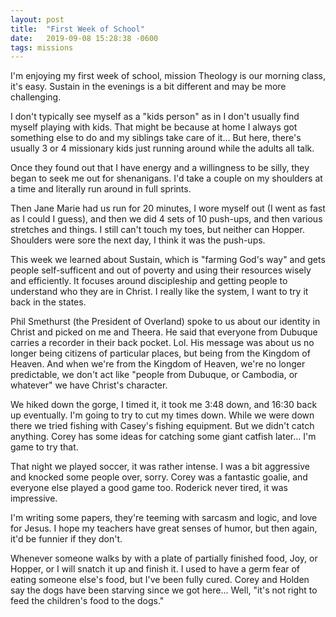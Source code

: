 ```yaml
---
layout: post
title:  "First Week of School"
date:   2019-09-08 15:28:38 -0600
tags: missions
---
```


I'm enjoying my first week of school, mission Theology is our morning class, it's easy. Sustain in the evenings is a bit different and may be more challenging.

I don't typically see myself as a "kids person" as in I don't usually find myself playing with kids. That might be because at home I always got something else to do and my siblings take care of it... But here, there's usually 3 or 4 missionary kids just running around while the adults all talk.

Once they found out that I have energy and a willingness to be silly, they began to seek me out for shenanigans. I'd take a couple on my shoulders at a time and literally run around in full sprints.

Then Jane Marie had us run for 20 minutes, I wore myself out (I went as fast as I could I guess), and then we did 4 sets of 10 push-ups, and then various stretches and things. I still can't touch my toes, but neither can Hopper. Shoulders were sore the next day, I think it was the push-ups.

This week we learned about Sustain, which is "farming God's way" and gets people self-sufficent and out of poverty and using their resources wisely and efficiently. It focuses around discipleship and getting people to understand who they are in Christ. I really like the system, I want to try it back in the states.

Phil Smethurst (the President of Overland) spoke to us about our identity in Christ and picked on me and Theera. He said that everyone from Dubuque carries a recorder in their back pocket. Lol. His message was about us no longer being citizens of particular places, but being from the Kingdom of Heaven. And when we're from the Kingdom of Heaven, we're no longer predictable, we don't act like "people from Dubuque, or Cambodia, or whatever" we have Christ's character.

We hiked down the gorge, I timed it, it took me 3:48 down, and 16:30 back up eventually. I'm going to try to cut my times down. While we were down there we tried fishing with Casey's fishing equipment. But we didn't catch anything. Corey has some ideas for catching some giant catfish later... I'm game to try that.

That night we played soccer, it was rather intense. I was a bit aggressive and knocked some people over, sorry. Corey was a fantastic goalie, and everyone else played a good game too. Roderick never tired, it was impressive.

I'm writing some papers, they're teeming with sarcasm and logic, and love for Jesus. I hope my teachers have great senses of humor, but then again, it'd be funnier if they don't.

Whenever someone walks by with a plate of partially finished food, Joy, or Hopper, or I will snatch it up and finish it. I used to have a germ fear of eating someone else's food, but I've been fully cured. Corey and Holden say the dogs have been starving since we got here... Well, "it's not right to feed the children's food to the dogs."
